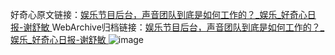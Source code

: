 好奇心原文链接：[娱乐节目后台，声音团队到底是如何工作的？_娱乐_好奇心日报-谢舒敏 ](https://www.qdaily.com/articles/11410.html)
WebArchive归档链接：[娱乐节目后台，声音团队到底是如何工作的？_娱乐_好奇心日报-谢舒敏 ](http://web.archive.org/web/20190623164847/https://www.qdaily.com/articles/11410.html)
![image](http://ww3.sinaimg.cn/large/007d5XDply1g3whcfd3xuj30u05vskjl)
